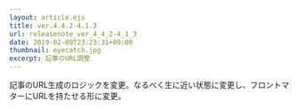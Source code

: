```yaml
---
layout: article.ejs
title: ver.4.4.2-4.1.3
url: releasenote_ver_4_4_2-4_1_3
date: 2019-02-09T23:23:31+09:00
thumbnail: eyecatch.jpg
excerpt: 記事のURL調整
---
```


記事のURL生成のロジックを変更。なるべく生に近い状態に変更し、フロントマターにURLを持たせる形に変更。